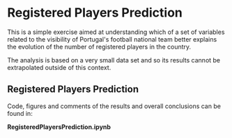# Registered Players Prediction

This is a simple exercise aimed at understanding which of a set of variables related to the visibility of Portugal's football national team better explains the evolution of the number of registered players in the country. 

The analysis is based on a very small data set and so its results cannot be extrapolated outside of this context. 

## Registered Players Prediction

Code, figures and comments of the results and overall conclusions can be found in: 

**RegisteredPlayersPrediction.ipynb**  


